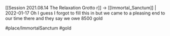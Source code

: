 ---
---

[[Session 2021.08.14 The Relaxation Grotto r]] -> [[Immortal_Sanctum]] | 2022-01-17
Oh I guess I forgot to fill this in but we came to a pleasing end to our time there and they say we owe 8500 gold

#place/ImmortalSanctum #gold